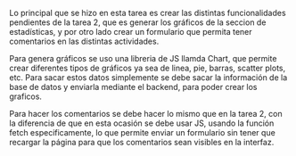 Lo principal que se hizo en esta tarea es crear las distintas funcionalidades pendientes de la tarea 2, que es generar los gráficos de la seccion de estadísticas, y por otro lado crear un formulario que permita tener comentarios en las distintas actividades.

Para genera gráficos se uso una libreria de JS llamda Chart, que permite crear diferentes tipos de gráficos ya sea de linea, pie, barras, scatter plots, etc. Para sacar estos datos simplemente se debe sacar la información de la base de datos y enviarla mediante el backend, para poder crear los graficos.

Para hacer los comentarios se debe hacer lo mismo que en la tarea 2, con la diferencia de que en esta ocasión se debe usar JS, usando la función fetch especificamente, lo que permite enviar un formulario sin tener que recargar la página para que los comentarios sean visibles en la interfaz.




